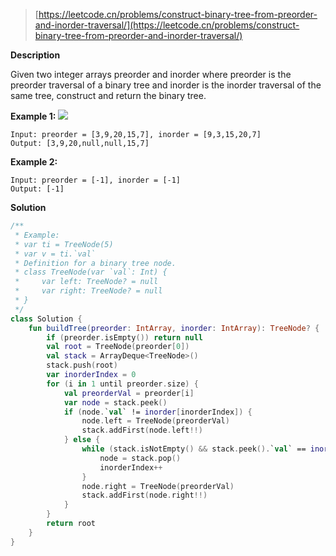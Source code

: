 > [https://leetcode.cn/problems/construct-binary-tree-from-preorder-and-inorder-traversal/](https://leetcode.cn/problems/construct-binary-tree-from-preorder-and-inorder-traversal/)

**Description**

Given two integer arrays preorder and inorder where preorder is the preorder traversal of a binary tree and inorder is the inorder traversal of the same tree, construct and return the binary tree.

**Example 1:**
![](https://assets.leetcode.com/uploads/2021/02/19/tree.jpg)
```text
Input: preorder = [3,9,20,15,7], inorder = [9,3,15,20,7]
Output: [3,9,20,null,null,15,7]
```
**Example 2:**
```text
Input: preorder = [-1], inorder = [-1]
Output: [-1]
```

**Solution**
```kotlin
/**
 * Example:
 * var ti = TreeNode(5)
 * var v = ti.`val`
 * Definition for a binary tree node.
 * class TreeNode(var `val`: Int) {
 *     var left: TreeNode? = null
 *     var right: TreeNode? = null
 * }
 */
class Solution {
    fun buildTree(preorder: IntArray, inorder: IntArray): TreeNode? {
        if (preorder.isEmpty()) return null
        val root = TreeNode(preorder[0])
        val stack = ArrayDeque<TreeNode>()
        stack.push(root)
        var inorderIndex = 0
        for (i in 1 until preorder.size) {
            val preorderVal = preorder[i]
            var node = stack.peek()
            if (node.`val` != inorder[inorderIndex]) {
                node.left = TreeNode(preorderVal)
                stack.addFirst(node.left!!)
            } else {
                while (stack.isNotEmpty() && stack.peek().`val` == inorder[inorderIndex]) {
                    node = stack.pop()
                    inorderIndex++
                }
                node.right = TreeNode(preorderVal)
                stack.addFirst(node.right!!)
            }
        }
        return root
    }
}
```